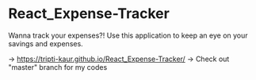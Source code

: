 # React_Expense-Tracker
Wanna track your expenses?! Use this application to keep an eye on your savings and expenses.

-> https://tripti-kaur.github.io/React_Expense-Tracker/
-> Check out "master" branch for my codes


